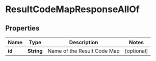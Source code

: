

# ResultCodeMapResponseAllOf


## Properties

| Name | Type | Description | Notes |
|------------ | ------------- | ------------- | -------------|
|**id** | **String** | Name of the Result Code Map |  [optional] |



